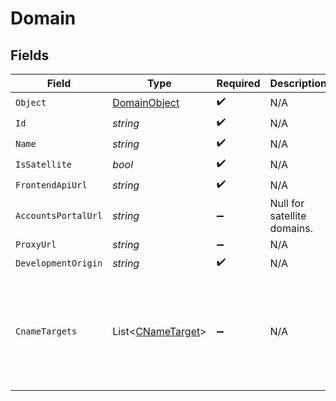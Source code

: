# Domain


## Fields

| Field                                                                                               | Type                                                                                                | Required                                                                                            | Description                                                                                         | Example                                                                                             |
| --------------------------------------------------------------------------------------------------- | --------------------------------------------------------------------------------------------------- | --------------------------------------------------------------------------------------------------- | --------------------------------------------------------------------------------------------------- | --------------------------------------------------------------------------------------------------- |
| `Object`                                                                                            | [DomainObject](../../Models/Components/DomainObject.md)                                             | :heavy_check_mark:                                                                                  | N/A                                                                                                 | domain                                                                                              |
| `Id`                                                                                                | *string*                                                                                            | :heavy_check_mark:                                                                                  | N/A                                                                                                 | domain_id                                                                                           |
| `Name`                                                                                              | *string*                                                                                            | :heavy_check_mark:                                                                                  | N/A                                                                                                 | example.com                                                                                         |
| `IsSatellite`                                                                                       | *bool*                                                                                              | :heavy_check_mark:                                                                                  | N/A                                                                                                 | false                                                                                               |
| `FrontendApiUrl`                                                                                    | *string*                                                                                            | :heavy_check_mark:                                                                                  | N/A                                                                                                 | https://frontend.example.com                                                                        |
| `AccountsPortalUrl`                                                                                 | *string*                                                                                            | :heavy_minus_sign:                                                                                  | Null for satellite domains.<br/>                                                                    | <nil>                                                                                               |
| `ProxyUrl`                                                                                          | *string*                                                                                            | :heavy_minus_sign:                                                                                  | N/A                                                                                                 | <nil>                                                                                               |
| `DevelopmentOrigin`                                                                                 | *string*                                                                                            | :heavy_check_mark:                                                                                  | N/A                                                                                                 | http://localhost:3000                                                                               |
| `CnameTargets`                                                                                      | List<[CNameTarget](../../Models/Components/CNameTarget.md)>                                         | :heavy_minus_sign:                                                                                  | N/A                                                                                                 | [<br/>{<br/>"host": "example-host.clerk.com",<br/>"value": "example-value.clerk.services",<br/>"required": true<br/>}<br/>] |